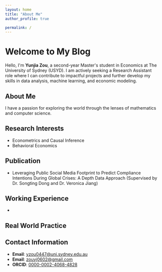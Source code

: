 ```yaml
---
layout: home
title: "About Me"
author_profile: true

permalink: /
---
```


# Welcome to My Blog
Hello, I'm **Yunjia Zou**, a second-year Master's student in Economics at The University of Sydney (USYD).  I am actively seeking a Research Assistant role where I can contribute to impactful projects and further develop my skills in data analysis, machine learning, and economic modeling.

## About Me
I have a passion for exploring the world through the lenses of mathematics and computer science. 

## Research Interests
- Econometrics and Causal Inference
- Behavioral Economics



## Publication 
- Leveraging Public Social Media Footprint to Predict Compliance Intentions During Global Crises: A Depth Data Approach (Supervised by Dr. Songting Dong and Dr. Veronica Jiang)

## Working Experience 
- 


## Real World Practice 


## Contact Information
- **Email**: [yzou0447@uni.sydney.edu.au](mailto:yzou0447@uni.sydney.edu.au)
- **Email**: [zouyj0602@gmail.com](mailto:zouyj0602@gmail.com)
- **ORCID**: [0000-0002-4068-4828](https://orcid.org/0000-0002-4068-4828)

